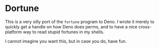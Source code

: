 # Dortune

This is a very silly port of the `fortune` program to Deno. I wrote it merely to
quickly get a handle on how Deno does perms, and to have a nice cross-platform
way to read stupid fortunes in my shells.

I cannot imagine you want this, but in case you do, have fun.
